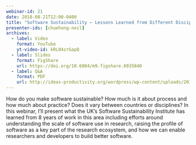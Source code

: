 ```yaml
---
webinar-id: 21
date: 2018-08-21T12:00-0400
title: "Software Sustainability — Lessons Learned from Different Disciplines"
presenter-ids: [chuehong-neil]
archives:
  - label: Video
    format: YouTube
    yt-video-id: kRL04zrGapQ
  - label: Slides
    format: FigShare
    url: https://doi.org/10.6084/m9.figshare.6935840
  - label: Q&A
    format: PDF
    url: http://ideas-productivity.org/wordpress/wp-content/uploads/2018/09/webinar021-qa.pdf
---
```

How do you make software sustainable? How much is it about process and
how much about practice? Does it vary between countries or
disciplines? In this webinar, I’ll present what the UK’s Software
Sustainability Institute has learned from 8 years of work in this area
including efforts around understanding the scale of software use in
research, raising the profile of software as a key part of the
research ecosystem, and how we can enable researchers and developers
to build better software.

